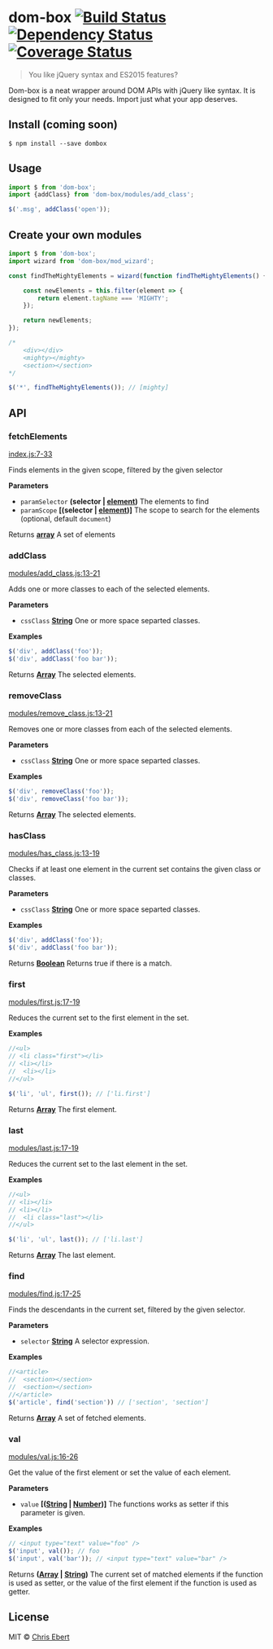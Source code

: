 # dom-box [![Build Status](https://travis-ci.org/ChrisEbert/dom-box.svg?branch=master)](https://travis-ci.org/ChrisEbert/dom-box) [![Dependency Status](https://dependencyci.com/github/ChrisEbert/dom-box/badge)](https://dependencyci.com/github/ChrisEbert/dom-box) [![Coverage Status](https://coveralls.io/repos/github/ChrisEbert/dom-box/badge.svg?branch=master)](https://coveralls.io/github/ChrisEbert/dom-box?branch=master)

> You like jQuery syntax and ES2015 features?

Dom-box is a neat wrapper around DOM APIs with jQuery like syntax. It is designed to fit only your needs. Import just what your app deserves.

## Install (coming soon)

    $ npm install --save dombox

## Usage

```js
import $ from 'dom-box';
import {addClass} from 'dom-box/modules/add_class';

$('.msg', addClass('open'));
```

## Create your own modules

```js
import $ from 'dom-box';
import wizard from 'dom-box/mod_wizard';

const findTheMightyElements = wizard(function findTheMightyElements() {

	const newElements = this.filter(element => {
		return element.tagName === 'MIGHTY';
	});

	return newElements;
});

/*
	<div></div>
	<mighty></mighty>
	<section></section>
*/

$('*', findTheMightyElements()); // [mighty]
```

## API

### fetchElements

[index.js:7-33](https://github.com/ChrisEbert/dom-box/blob/6eac547118329a0ed161b9bff13c1120feb17388/index.js#L7-L33 "Source code on GitHub")

Finds elements in the given scope, filtered by the given selector

**Parameters**

-   `paramSelector` **(selector | [element](https://developer.mozilla.org/en-US/docs/Web/API/Element))** The elements to find
-   `paramScope` **\[(selector | [element](https://developer.mozilla.org/en-US/docs/Web/API/Element))]** The scope to search for the elements (optional, default `document`)

Returns **[array](https://developer.mozilla.org/en-US/docs/Web/JavaScript/Reference/Global_Objects/Array)** A set of elements

### addClass

[modules/add_class.js:13-21](https://github.com/ChrisEbert/dom-box/blob/6eac547118329a0ed161b9bff13c1120feb17388/modules/add_class.js#L13-L21 "Source code on GitHub")

Adds one or more classes to each of the selected elements.

**Parameters**

-   `cssClass` **[String](https://developer.mozilla.org/en-US/docs/Web/JavaScript/Reference/Global_Objects/String)** One or more space separted classes.

**Examples**

```javascript
$('div', addClass('foo'));
$('div', addClass('foo bar'));
```

Returns **[Array](https://developer.mozilla.org/en-US/docs/Web/JavaScript/Reference/Global_Objects/Array)** The selected elements.

### removeClass

[modules/remove_class.js:13-21](https://github.com/ChrisEbert/dom-box/blob/6eac547118329a0ed161b9bff13c1120feb17388/modules/remove_class.js#L13-L21 "Source code on GitHub")

Removes one or more classes from each of the selected elements.

**Parameters**

-   `cssClass` **[String](https://developer.mozilla.org/en-US/docs/Web/JavaScript/Reference/Global_Objects/String)** One or more space separted classes.

**Examples**

```javascript
$('div', removeClass('foo'));
$('div', removeClass('foo bar'));
```

Returns **[Array](https://developer.mozilla.org/en-US/docs/Web/JavaScript/Reference/Global_Objects/Array)** The selected elements.

### hasClass

[modules/has_class.js:13-19](https://github.com/ChrisEbert/dom-box/blob/6eac547118329a0ed161b9bff13c1120feb17388/modules/has_class.js#L13-L19 "Source code on GitHub")

Checks if at least one element in the current set contains the given class or classes.

**Parameters**

-   `cssClass` **[String](https://developer.mozilla.org/en-US/docs/Web/JavaScript/Reference/Global_Objects/String)** One or more space separted classes.

**Examples**

```javascript
$('div', addClass('foo'));
$('div', addClass('foo bar'));
```

Returns **[Boolean](https://developer.mozilla.org/en-US/docs/Web/JavaScript/Reference/Global_Objects/Boolean)** Returns true if there is a match.

### first

[modules/first.js:17-19](https://github.com/ChrisEbert/dom-box/blob/6eac547118329a0ed161b9bff13c1120feb17388/modules/first.js#L17-L19 "Source code on GitHub")

Reduces the current set to the first element in the set.

**Examples**

```javascript
//<ul>
// <li class="first"></li>
// <li></li>
//	<li></li>
//</ul>

$('li', 'ul', first()); // ['li.first']
```

Returns **[Array](https://developer.mozilla.org/en-US/docs/Web/JavaScript/Reference/Global_Objects/Array)** The first element.

### last

[modules/last.js:17-19](https://github.com/ChrisEbert/dom-box/blob/6eac547118329a0ed161b9bff13c1120feb17388/modules/last.js#L17-L19 "Source code on GitHub")

Reduces the current set to the last element in the set.

**Examples**

```javascript
//<ul>
// <li></li>
// <li></li>
//	<li class="last"></li>
//</ul>

$('li', 'ul', last()); // ['li.last']
```

Returns **[Array](https://developer.mozilla.org/en-US/docs/Web/JavaScript/Reference/Global_Objects/Array)** The last element.

### find

[modules/find.js:17-25](https://github.com/ChrisEbert/dom-box/blob/6eac547118329a0ed161b9bff13c1120feb17388/modules/find.js#L17-L25 "Source code on GitHub")

Finds the descendants in the current set, filtered by the given selector.

**Parameters**

-   `selector` **[String](https://developer.mozilla.org/en-US/docs/Web/JavaScript/Reference/Global_Objects/String)** A selector expression.

**Examples**

```javascript
//<article>
//	<section></section>
//	<section></section>
//</article>
$('article', find('section')) // ['section', 'section']
```

Returns **[Array](https://developer.mozilla.org/en-US/docs/Web/JavaScript/Reference/Global_Objects/Array)** A set of fetched elements.

### val

[modules/val.js:16-26](https://github.com/ChrisEbert/dom-box/blob/6eac547118329a0ed161b9bff13c1120feb17388/modules/val.js#L16-L26 "Source code on GitHub")

Get the value of the first element or set the value of each element.

**Parameters**

-   `value` **\[([String](https://developer.mozilla.org/en-US/docs/Web/JavaScript/Reference/Global_Objects/String) \| [Number](https://developer.mozilla.org/en-US/docs/Web/JavaScript/Reference/Global_Objects/Number))]** The functions works as setter if this parameter is given.

**Examples**

```javascript
// <input type="text" value="foo" />
$('input', val()); // foo
$('input', val('bar')); // <input type="text" value="bar" />
```

Returns **([Array](https://developer.mozilla.org/en-US/docs/Web/JavaScript/Reference/Global_Objects/Array) \| [String](https://developer.mozilla.org/en-US/docs/Web/JavaScript/Reference/Global_Objects/String))** The current set of matched elements if the function
                       is used as setter, or the value of the first element if
                       the function is used as getter.

## License

MIT © [Chris Ebert](https://github.com/ChrisEbert)
